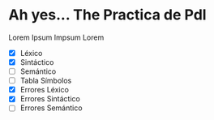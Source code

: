 # Ah yes... The Practica de Pdl

Lorem Ipsum Impsum Lorem

- [x] Léxico
- [x] Sintáctico
- [ ] Semántico
- [ ] Tabla Símbolos
- [x] Errores Léxico
- [x] Errores Sintáctico
- [ ] Errores Semántico
